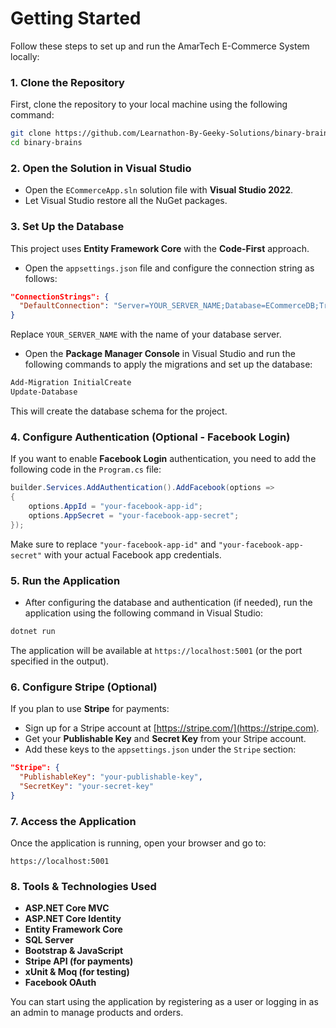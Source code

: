 
# Getting Started

Follow these steps to set up and run the AmarTech E-Commerce System locally:

### 1. Clone the Repository
First, clone the repository to your local machine using the following command:
```bash
git clone https://github.com/Learnathon-By-Geeky-Solutions/binary-brains.git
cd binary-brains
```

### 2. Open the Solution in Visual Studio
- Open the `ECommerceApp.sln` solution file with **Visual Studio 2022**.
- Let Visual Studio restore all the NuGet packages.

### 3. Set Up the Database
This project uses **Entity Framework Core** with the **Code-First** approach.

- Open the `appsettings.json` file and configure the connection string as follows:
```json
"ConnectionStrings": {
  "DefaultConnection": "Server=YOUR_SERVER_NAME;Database=ECommerceDB;Trusted_Connection=True;TrustServerCertificate=True;"
}
```
Replace `YOUR_SERVER_NAME` with the name of your database server.

- Open the **Package Manager Console** in Visual Studio and run the following commands to apply the migrations and set up the database:

```bash
Add-Migration InitialCreate
Update-Database
```

This will create the database schema for the project.

### 4. Configure Authentication (Optional - Facebook Login)
If you want to enable **Facebook Login** authentication, you need to add the following code in the `Program.cs` file:

```csharp
builder.Services.AddAuthentication().AddFacebook(options =>
{
    options.AppId = "your-facebook-app-id";
    options.AppSecret = "your-facebook-app-secret";
});
```
Make sure to replace `"your-facebook-app-id"` and `"your-facebook-app-secret"` with your actual Facebook app credentials.

### 5. Run the Application
- After configuring the database and authentication (if needed), run the application using the following command in Visual Studio:
```bash
dotnet run
```

The application will be available at `https://localhost:5001` (or the port specified in the output).

### 6. Configure Stripe (Optional)
If you plan to use **Stripe** for payments:
- Sign up for a Stripe account at [https://stripe.com/](https://stripe.com).
- Get your **Publishable Key** and **Secret Key** from your Stripe account.
- Add these keys to the `appsettings.json` under the `Stripe` section:
```json
"Stripe": {
  "PublishableKey": "your-publishable-key",
  "SecretKey": "your-secret-key"
}
```

### 7. Access the Application
Once the application is running, open your browser and go to:
```
https://localhost:5001
```
### 8. Tools & Technologies Used

- **ASP.NET Core MVC**
- **ASP.NET Core Identity**
- **Entity Framework Core**
- **SQL Server**
- **Bootstrap & JavaScript**
- **Stripe API (for payments)**
- **xUnit & Moq (for testing)**
- **Facebook OAuth**

You can start using the application by registering as a user or logging in as an admin to manage products and orders.

